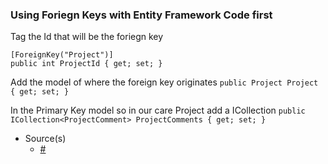 ### Using Foriegn Keys with Entity Framework Code first

Tag the Id that will be the foriegn key

```
[ForeignKey("Project")]
public int ProjectId { get; set; }
```

Add the model of where the foreign key originates
`public Project Project { get; set; }`


In the Primary Key model so in our care Project add a ICollection
`public ICollection<ProjectComment> ProjectComments { get; set; }`

- Source(s)
  - [#](#)
